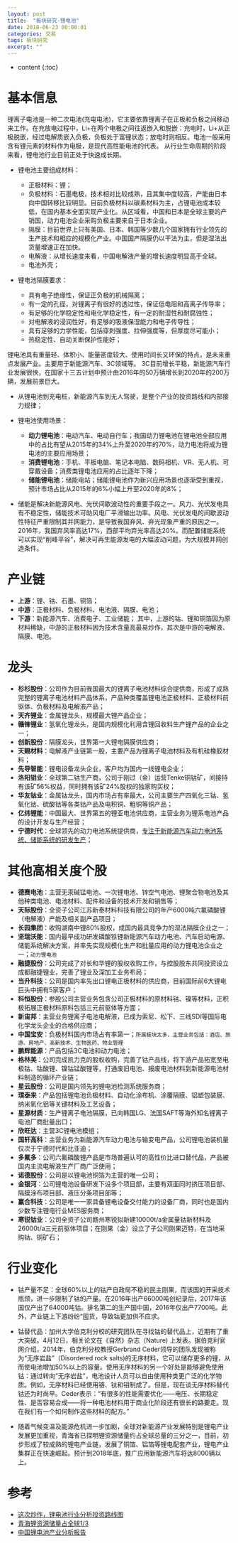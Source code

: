 ```yaml
---
layout: post
title:  "板块研究-锂电池"
date: 2018-06-23 00:00:01
categories: 交易
tags: 板块研究
excerpt: ""
---
```


* content
{:toc}


# 基本信息
锂离子电池是一种二次电池(充电电池)，它主要依靠锂离子在正极和负极之间移动来工作。在充放电过程中，Li+在两个电极之间往返嵌入和脱嵌：充电时，Li+从正极脱嵌，经过电解质嵌入负极，负极处于富锂状态；放电时则相反。电池一般采用含有锂元素的材料作为电极，是现代高性能电池的代表。
从行业生命周期的阶段来看，锂电池行业目前正处于快速成长期。

* 锂电池主要组成材料：
  + 正极材料：锂；
  + 负极材料：石墨电极，技术相对比较成熟，且其集中度较高，产能由日本向中国转移比较明显。目前负极材料以碳素材料为主，占锂电池成本较低，在国内基本全面实现产业化。从区域看，中国和日本是全球主要的产销国，动力电池企业采购负极主要来自于日本企业。
  + 隔膜：目前世界上只有美国、日本、韩国等少数几个国家拥有行业领先的生产技术和相应的规模化产业。中国国产隔膜仍以干法为主，但是湿法出货量增速正在加快。
  + 电解液：从增长速度来看，中国电解液产量的增长速度明显高于全球。
  + 电池外壳；

* 锂电池隔膜要求：
  + 具有电子绝缘性，保证正负极的机械隔离；
  + 有一定的孔径，对锂离子有很好的透过性，保证低电阻和高离子传导率；
  + 有足够的化学稳定性和电化学稳定性，有一定的耐湿性和耐腐蚀性；
  + 对电解液的浸润性好，有足够的吸液保湿能力和电子传导性；
  + 具有足够的力学性能，包括穿刺强度、拉伸强度等，但厚度尽可能小；
  + 热稳定性、自动关断保护性能好；

锂电池具有重量轻、体积小、能量密度较大、使用时间长又环保的特点，是未来重点发展产业。主要用于新能源汽车、3C领域等。
3C目前增长平稳，新能源汽车行业发展很快，在国家十三五计划中预计由2016年的50万辆增长到2020年的200万辆，发展前景巨大。

* 从锂电池到充电桩，新能源汽车到无人驾驶，是整个产业的投资路线和内部接力规律；

* 锂电池使用场景：
  + **动力锂电池**：电动汽车、电动自行车；我国动力锂电池在锂电池全部应用中的占比有望从2015年的34%上升至2020年的70%，动力电池将成为锂电池的主要应用场景；
  + **消费锂电池**：手机、平板电脑、笔记本电脑、数码相机、VR、无人机、可穿戴设备；消费类锂电池应用的占比逐年下降；
  + **储能锂电池**：储能电站；储能锂电池作为新兴应用场景也逐渐受到重视，预计市场占比从2015年的6%小幅上升至2020年的8%；

* 储能是解决新能源风电、光伏间歇波动性的重要手段之一。风力、光伏发电具有不稳定性，储能技术可助风电厂平滑输出功率。风电、光伏发电的间歇波动性特征严重限制其并网能力，是导致我国弃风、弃光现象严重的原因之一。2016年，我国弃风率高达17%，西部平均弃光率高达20%。而配置储能系统可以实现“削峰平谷”，解决可再生能源发电的大幅波动问题，为大规模并网创造条件。


# 产业链
* **上游**：锂、钴、石墨、铜箔；
* **中游**：正极材料、负极材料、电池液、隔膜、电池；
* **下游**：新能源汽车、消费电子、工业储能；
其中，上游的钴、锂和铜箔因为原材料稀缺，中游的正极材料因为技术含量高最易炒作，其次是中游的电解液、隔膜、电池。




# 龙头

* **杉杉股份**：公司作为目前我国最大的锂离子电池材料综合提供商，形成了成熟完整的锂离子电池材料产品体系，产品种类覆盖锂电池正极材料、正极材料前驱体、负极材料及电解液产品；
* **天齐锂业**：金属锂龙头，规模最大锂产品企业；
* **赣锋锂业**：氢氧化锂龙头，是国内规模化利用含锂回收料生产锂产品的企业之一；
* **创新股份**：隔膜龙头，世界第一大锂电隔膜供应商；
* **天赐材料**：电解液产业链第一股，主要产品为锂离子电池材料及有机硅橡胶材料；
* **先导智能**：锂电设备龙头企业，客户均为国内一线锂电企业；
* **洛阳钼业**：全球第二钴生产商，公司于刚过（金）运营Tenke铜钴矿，间接持有该矿56%权益，同时拥有该矿24%股权的独家购买权；
* **华友钴业**：金属钴龙头，国内市场占有率最大，公司主要生产四氧化三钴、氢氧化钴、硫酸钴等各类钴产品及电积铜、粗铜等铜产品；
* **亿纬锂能**：中国最大、世界第五的锂亚电池供应商，主营业务为锂系电池产品的设计开发与生产经营；
* **宁德时代**：全球领先的动力电池系统提供商，<u>专注于新能源汽车动力电池系统、储能系统的研发生产</u>；




# 其他高相关度个股

* **德赛电池**：主营无汞碱锰电池、一次锂电池、锌空气电池、锂聚合物电池及其他种类电池、电池材料、配件和设备的技术开发和销售等；
* **天际股份**：全资子公司江苏新泰材料科技有限公司的年产6000吨六氟磷酸锂（电解液）产能及相关副产品项目；
* **长园集团**：收购湖南中锂80%股权，成国内最具竞争力的湿法隔膜企业之一；
* **坚瑞沃能**：国内最早成功研发磷酸铁锂新能源汽车动力电池、汽车启动电源、储能系统解决方案，并率先实现规模化生产和批量应用的动力锂电池企业之一；`动力锂电池`
* **融捷股份**：公司完成了对长和华锂的股权收购工作，与控股股东共同投资设立成都融捷锂业，完善了锂业及深加工业务布局；
* **当升科技**：公司是国内率先出口锂电正极材料的供应商，目前国际前6大锂电巨头中拥有5家客户；
* **科恒股份**：参股公司主营业务包含公司正极材料的原材料钴、镍等材料，正积极拓展正极材料原料包括三元前驱体等方面；
* **新宙邦**：主营业务锂离子电池电解液，已成为索尼、松下、三线SDI等国际电化学龙头企业的合格供应商；
* **中国宝安**：负极材料国内市场占有率第一；`所属板块太多，主营业务包括：酒店、旅游、房地产、高新技术、生物医药、物业管理`
* **鹏辉能源**：产品包括3C电池和动力电池；
* **格林美**：公司完成凯力克的股权收购，完善了钴产品线，将下游产品拓宽至电极钴、钴酸锂、镍钴锰酸锂等，打通废旧电池、报废电池材料到新能源电池材料制造的循环产业链；
* **星云股份**：公司是国内领先的锂电池检测系统服务商；
* **璞泰来**：产品包括锂电池负极材料、自动化涂布机、涂覆隔膜、铝塑包装膜、纳米氧化铝等关键材料及工艺设备；
* **星源材质**：生产锂离子电池隔膜，已向韩国LG、法国SAFT等海外知名锂离子电池厂商批量出口；
* **欣旺达**：主营3C锂电池模组；
* **国轩高科**：主营业务为新能源汽车动力电池与输变电产品，公司锂电池装机量仅次于宁德时代和比亚迪；
* **多氟多**：公司六氟磷酸锂产品是市场普遍认可的高性价比进口替代品，产品被国内主流电解液生产厂商广泛使用；
* **诺德股份**：公司是以锂电池铜箔为主营的唯一公司；
* **金银河**：公司锂电池设备研发下设多个项目部，主要有双面同时挤压项目部、隔膜涂布项目部、液压分条项目部等；
* **赢合科技**：公司是唯一一家具备锂电设备交付能力的设备厂商，同时也是国内少数专注锂电行业MES服务商；
* **寒锐钴业**：公司全资子公司赣州寒锐拟新建10000t/a金属量钴新材料及26000t/a三元前驱体项目；在刚果（金）设立了子公司刚果迈特，在当地采购钴、铜矿石；




# 行业变化
* 钴产量不足：全球60%以上的钴产自政局不稳的民主刚果，而该国的开采技术瓶颈，进一步限制了钴的产量。在2016年出产66000吨创纪录后，2017年该国仅产出了64000吨钴。排名第二的生产国中国，2016年仅出产7700吨。此外，产业链上下游纷纷“囤货，导致钴更加供不应求。

* 钴替代品：加州大学伯克利分校的研究团队在寻找钴的替代品上，近期有了重大突破。4月12日，相关论文在《自然》杂志（Nature) 上发表。据伯克利官网介绍，2014年，伯克利分校教授Gerbrand Ceder领导的团队发现被称为“无序岩盐”（Disordered rock salts)的无序材料，它可以储存更多的锂，从而使电池增加50%以上的容量。使用无序材料的另一个好处是能够避免使用钴：通过转向“无序岩盐”，电池设计人员可以自由使用种类更广泛的化学物质。例如，无序材料已经使用铬、钛和钼制成了。但是，现在谈无序材料替代钴还为时尚早。Ceder表示：“有很多的性能需要优化——电压、长期稳定性、是否容易合成——将一种电池材料用于商业化阶段还有很长的路要走。现在我们有一个如何制作这些材料的配方。”

* 随着气候变温及能源危机进一步加剧，全球对新能源产业发展特别是锂电产业发展更加重视，青海省已探明锂资源储量约占全球总量的三分之一，目前，初步形成了较成熟的锂电产业链，发展了铜箔、铝箔等锂电配套产业，锂电产业集群正在快速崛起。预计到2018年底，推广应用新能源汽车将达8000辆以上。



# 参考
* [这次炒作，锂电池行业分析投资路线图](https://zhuanlan.zhihu.com/p/29130827)
* [青海锂资源储量占全球1/3](https://finance.sina.cn/futuremarket/shxhjg/2015-10-08/detail-ifxiqtqy0508513.d.html?from=wap)
* [中国锂电池产业分析报告](https://www.sohu.com/a/196025612_733088)






